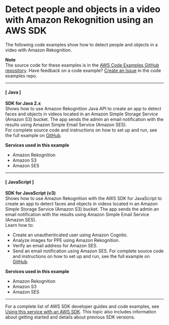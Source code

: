 # Detect people and objects in a video with Amazon Rekognition using an AWS SDK<a name="example_cross_RekognitionVideoDetection_section"></a>

The following code examples show how to detect people and objects in a video with Amazon Rekognition\.

**Note**  
The source code for these examples is in the [AWS Code Examples GitHub repository](https://github.com/awsdocs/aws-doc-sdk-examples)\. Have feedback on a code example? [Create an Issue](https://github.com/awsdocs/aws-doc-sdk-examples/issues/new/choose) in the code examples repo\. 

------
#### [ Java ]

**SDK for Java 2\.x**  
 Shows how to use Amazon Rekognition Java API to create an app to detect faces and objects in videos located in an Amazon Simple Storage Service \(Amazon S3\) bucket\. The app sends the admin an email notification with the results using Amazon Simple Email Service \(Amazon SES\)\.   
 For complete source code and instructions on how to set up and run, see the full example on [GitHub](https://github.com/awsdocs/aws-doc-sdk-examples/tree/main/javav2/usecases/video_analyzer_application)\.   

**Services used in this example**
+ Amazon Rekognition
+ Amazon S3
+ Amazon SES

------
#### [ JavaScript ]

**SDK for JavaScript \(v3\)**  
 Shows how to use Amazon Rekognition with the AWS SDK for JavaScript to create an app to detect faces and objects in videos located in an Amazon Simple Storage Service \(Amazon S3\) bucket\. The app sends the admin an email notification with the results using Amazon Simple Email Service \(Amazon SES\)\.   
Learn how to:  
+ Create an unauthenticated user using Amazon Cognito\.
+ Analyze images for PPE using Amazon Rekognition\.
+ Verify an email address for Amazon SES\.
+ Send an email notification using Amazon SES\.
 For complete source code and instructions on how to set up and run, see the full example on [GitHub](https://github.com/awsdocs/aws-doc-sdk-examples/tree/main/javascriptv3/example_code/cross-services/video-analyzer)\.   

**Services used in this example**
+ Amazon Rekognition
+ Amazon S3
+ Amazon SES

------

For a complete list of AWS SDK developer guides and code examples, see [Using this service with an AWS SDK](UsingAWSSDK.md#sdk-general-information-section)\. This topic also includes information about getting started and details about previous SDK versions\.